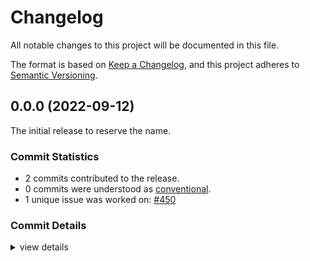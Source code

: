 # Changelog

All notable changes to this project will be documented in this file.

The format is based on [Keep a Changelog](https://keepachangelog.com/en/1.0.0/),
and this project adheres to [Semantic Versioning](https://semver.org/spec/v2.0.0.html).

## 0.0.0 (2022-09-12)

The initial release to reserve the name.

### Commit Statistics

<csr-read-only-do-not-edit/>

 - 2 commits contributed to the release.
 - 0 commits were understood as [conventional](https://www.conventionalcommits.org).
 - 1 unique issue was worked on: [#450](https://github.com/Byron/gitoxide/issues/450)

### Commit Details

<csr-read-only-do-not-edit/>

<details><summary>view details</summary>

 * **[#450](https://github.com/Byron/gitoxide/issues/450)**
    - prepare changelog for initial `gix-fetchhead` release ([`7aff085`](https://github.com/Byron/gitoxide/commit/7aff0856b76043f1e9021fff72ce96d4f69d255e))
    - frame for `gix-fetchhead` crate ([`f9aeda8`](https://github.com/Byron/gitoxide/commit/f9aeda88554fb852dd21ae8402000e0da742e2b2))
</details>

